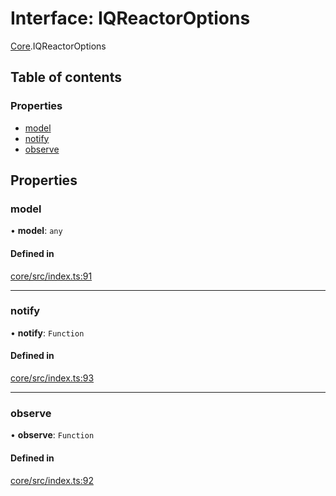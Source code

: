 # Interface: IQReactorOptions

[Core](../modules/Core.md).IQReactorOptions

## Table of contents

### Properties

- [model](Core.IQReactorOptions.md#model)
- [notify](Core.IQReactorOptions.md#notify)
- [observe](Core.IQReactorOptions.md#observe)

## Properties

### model

• **model**: `any`

#### Defined in

[core/src/index.ts:91](https://github.com/iniquitybbs/iniquity/blob/d7c93a1/packages/core/src/index.ts#L91)

___

### notify

• **notify**: `Function`

#### Defined in

[core/src/index.ts:93](https://github.com/iniquitybbs/iniquity/blob/d7c93a1/packages/core/src/index.ts#L93)

___

### observe

• **observe**: `Function`

#### Defined in

[core/src/index.ts:92](https://github.com/iniquitybbs/iniquity/blob/d7c93a1/packages/core/src/index.ts#L92)
